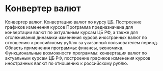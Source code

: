 # Конвертер валют
Конвертер валют. Конвертацию валют по курсу ЦБ. Построение графиков изменения курсов
Программа предназначена для конвертации валют по актуальным курсам ЦБ РФ, а также для отслеживания динамики изменения курсов иностранных валют по отношению к российскому рублю за указанный пользователем период. 
Область применения программы: финансы, экономика. 
Функциональные возможности программы: конвертация валют по актуальным курсам ЦБ РФ, построение графиков изменения курсов иностранных валют по отношению к российскому рублю.
